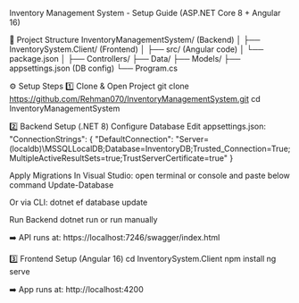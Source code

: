 Inventory Management System - Setup Guide
(ASP.NET Core 8 + Angular 16)

📌 Project Structure
InventoryManagementSystem/ (Backend)
│
├── InventorySystem.Client/ (Frontend)
│   ├── src/ (Angular code)
│   └── package.json
│
├── Controllers/
├── Data/
├── Models/
├── appsettings.json (DB config)
└── Program.cs

⚙️ Setup Steps
1️⃣ Clone & Open Project
git clone https://github.com/Rehman070/InventoryManagementSystem.git
cd InventoryManagementSystem

2️⃣ Backend Setup (.NET 8)
Configure Database
Edit appsettings.json:
"ConnectionStrings": {
  "DefaultConnection": "Server=(localdb)\\MSSQLLocalDB;Database=InventoryDB;Trusted_Connection=True;MultipleActiveResultSets=true;TrustServerCertificate=true"
}

Apply Migrations
In Visual Studio: open terminal or console and paste below command
Update-Database

Or via CLI:
dotnet ef database update

Run Backend
dotnet run or run manually 

➡️ API runs at: https://localhost:7246/swagger/index.html

3️⃣ Frontend Setup (Angular 16)
cd InventorySystem.Client
npm install
ng serve

➡️ App runs at: http://localhost:4200
